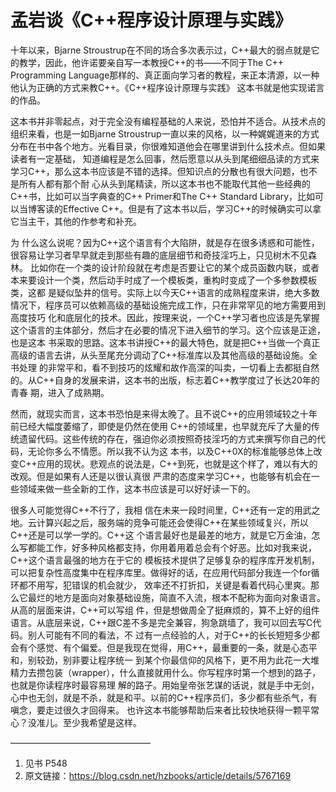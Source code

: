 # 孟岩谈《C++程序设计原理与实践》

十年以来，Bjarne Stroustrup在不同的场合多次表示过，C++最大的弱点就是它的教学，因此，他许诺要亲自写一本教授C++的书——不同于The C++ Programming Language那样的、真正面向学习者的教程，来正本清源，以一种他认为正确的方式来教C++。《C++程序设计原理与实践》 这本书就是他实现诺言的作品。

这本书并非零起点，对于完全没有编程基础的人来说，恐怕并不适合。从技术点的组织来看，也是一如Bjarne Stroustrup一直以来的风格，以一种娓娓道来的方式分布在书中各个地方。光看目录，你很难知道他会在哪里讲到什么技术点。但如果读者有一定基础， 知道编程是怎么回事，然后愿意以从头到尾细细品读的方式来学习C++，那么这本书应该是不错的选择。但知识点的分散也有很大问题，也不是所有人都有那个耐 心从头到尾精读，所以这本书也不能取代其他一些经典的C++书，比如可以当字典查的C++ Primer和The C++ Standard Library，比如可以当博客读的Effective C++。但是有了这本书以后，学习C++的时候确实可以拿它当主干，其他的作参考和补充。

为 什么这么说呢？因为C++这个语言有个大陷阱，就是存在很多诱惑和可能性，很容易让学习者早早就走到那些有趣的底层细节和奇技淫巧上，只见树木不见森林。 比如你在一个类的设计阶段就在考虑是否要让它的某个成员函数内联，或者本来要设计一个类，然后动手时成了一个模板类，重构时变成了一个多参数模板类，这都 是疑似坠井的信号。实际上以今天C++语言的成熟程度来讲，绝大多数情况下，程序员可以依赖高级的基础设施完成工作，只在非常罕见的地方需要用到高度技巧 化和底层化的技术。因此，按理来说，一个C++学习者也应该是先掌握这个语言的主体部分，然后才在必要的情况下进入细节的学习。这个应该是正途，也是这本 书采取的思路。这本书讲授C++的最大特色，就是把C++当做一个真正高级的语言去讲，从头至尾充分调动了C++标准库以及其他高级的基础设施。全书处理 的非常平和，看不到技巧的炫耀和故作高深的叫卖，一切看上去都挺自然的。从C++自身的发展来讲，这本书的出版，标志着C++教学度过了长达20年的青春 期，进入了成熟期。

然而，就现实而言，这本书恐怕是来得太晚了。且不说C++的应用领域较之十年前已经大幅度萎缩了，即使是仍然在使用 C++的领域里，也早就充斥了大量的传统遗留代码。这些传统的存在，强迫你必须按照奇技淫巧的方式来撰写你自己的代码，无论你多么不情愿。所以我不认为这 本书，以及C++0X的标准能够总体上改变C++应用的现状。悲观点的说法是，C++到死，也就是这个样了，难以有大的改观。但是如果有人还是以很认真很 严肃的态度来学习C++，也能够有机会在一些领域来做一些全新的工作，这本书应该是可以好好读一下的。

很多人可能觉得C++不行了，我相 信在未来一段时间里，C++还有一定的用武之地。云计算兴起之后，服务端的竞争可能还会使得C++在某些领域复兴，所以C++还是可以学一学的。C++这 个语言最好也是最差的地方，就是它万金油，怎么写都能工作，好多种风格都支持，你用着用着总会有个好恶。比如对我来说，C++这个语言最强的地方在于它的 模板技术提供了足够复杂的程序库开发机制，可以把复杂性高度集中在程序库里。做得好的话，在应用代码部分我连一个for循环都不用写，犯错误的机会就少， 效率还不打折扣，关键是看着代码心里爽。那么它最烂的地方是面向对象基础设施，简直不入流，根本不配称为面向对象语言。从高的层面来讲，C++可以写组 件，但是想做周全了挺麻烦的，算不上好的组件语言。从底层来说，C++跟C差不多是完全兼容，狗急跳墙了，我可以回去写C代码。别人可能有不同的看法，不 过有一点经验的人，对于C++的长长短短多少都会有个感觉、有个偏爱。但是我现在觉得，用C++，最重要的一条，就是心态平和，别较劲，别非要让程序统一 到某个你最信仰的风格下，更不用为此花一大堆精力去攒包装（wrapper），什么直接就用什么。你写程序时第一个想到的路子，也就是你读程序时最容易理 解的路子。用始皇帝张艺谋的话说，就是手中无剑，心中也无剑，就是不杀，就是和平。以前的C++程序员们，多少都有些杀气，有嗔念，要走过很久才回得来。 也许这本书能够帮助后来者比较快地获得一颗平常心？没准儿。至少我希望是这样。

————————————————
1. 见书 P548
2. 原文链接：https://blog.csdn.net/hzbooks/article/details/5767169